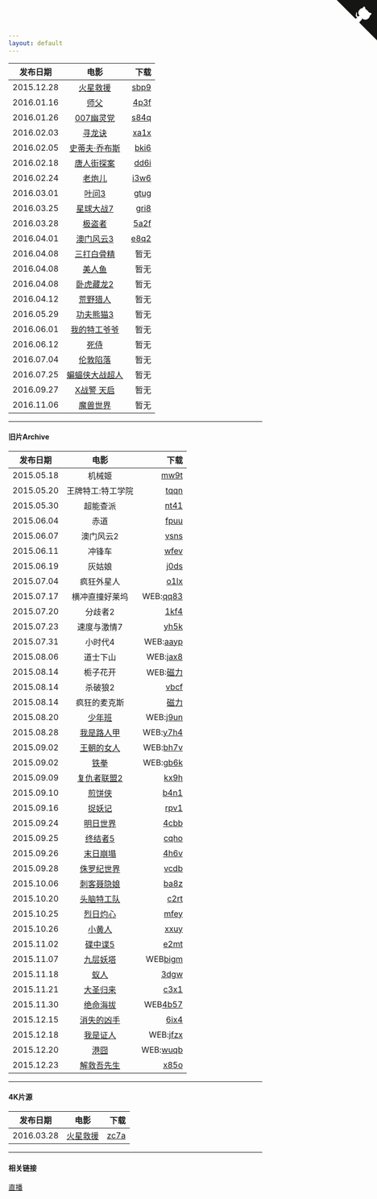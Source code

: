 ```yaml
---
layout: default
---
```


| 发布日期        | 电影           | 下载  |
| ------------- |:-------------:| -----:|
| 2015.12.28      | [火星救援](http://movie.douban.com/subject/25864085)      | [sbp9](http://pan.baidu.com/s/1qXyTPyG)|
| 2016.01.16      | [师父](http://movie.douban.com/subject/25919910/)      | [4p3f](http://pan.baidu.com/s/1i3Ob4Fz)|
| 2016.01.26      | [007幽灵党](http://movie.mtime.com/194879/)      | [s84q](http://pan.baidu.com/s/1c0UrGUs) |
| 2016.02.03      | [寻龙诀](http://movie.douban.com/subject/3077412)      | [xa1x](http://pan.baidu.com/s/1eQTFFyE)|
| 2016.02.05      | [史蒂夫·乔布斯](http://movie.douban.com/subject/25850443/)      | [bki6](http://pan.baidu.com/s/1hrm8vRm ) |
| 2016.02.18      | [唐人街探案](http://movie.douban.com/subject/26311973/)      | [dd6i](http://pan.baidu.com/s/1dEhsK2d)|
| 2016.02.24      | [老炮儿](http://movie.douban.com/subject/24751756)      | [i3w6](http://pan.baidu.com/s/1o7hI2vw)|
| 2016.03.01      | [叶问3](http://movie.douban.com/subject/11598977/)     | [gtug](http://pan.baidu.com/s/1Tvyeq)|
| 2016.03.25      | [星球大战7](https://movie.douban.com/subject/20326665/)     | [gri8](http://pan.baidu.com/s/1pLsxSdP) |
| 2016.03.28      | [极盗者](https://movie.douban.com/subject/25809384/)     | [5a2f](http://pan.baidu.com/s/1nu6yP5J) |
| 2016.04.01      | [澳门风云3](http://movie.douban.com/subject/26334559/)     | [e8q2](http://pan.baidu.com/s/1mhICmWo) |
| 2016.04.08      | [三打白骨精](http://movie.douban.com/subject/25827963/)     | 暂无 |
| 2016.04.08      | [美人鱼](http://movie.douban.com/subject/19944106/)     | 暂无 |
| 2016.04.08      | [卧虎藏龙2](http://movie.douban.com/subject/21327512/)     | 暂无 |
| 2016.04.12      | [荒野猎人](http://movie.douban.com/subject/5327268/)     | 暂无 |
| 2016.05.29      | [功夫熊猫3](http://movie.douban.com/subject/11589036/)     | 暂无 |
| 2016.06.01      | [我的特工爷爷](https://movie.douban.com/subject/25945280/)     | 暂无 |
| 2016.06.12      | [死侍](http://movie.mtime.com/106309/)     | 暂无 |
| 2016.07.04      | [伦敦陷落](http://movie.mtime.com/211903/)     | 暂无 |
| 2016.07.25     | [蝙蝠侠大战超人](http://movie.douban.com/subject/24750534/)     | 暂无 |
| 2016.09.27     | [X战警 天启](https://movie.douban.com/subject/25786060/)     | 暂无 |
| 2016.11.06      | [魔兽世界](https://movie.douban.com/subject/2131940/)      | 暂无 |


---

#### 旧片Archive

| 发布日期        | 电影           | 下载  |
| ------------- |:-------------:| -----:|
| 2015.05.18      | 机械姬 | [mw9t](http://pan.baidu.com/s/1tuHye) |
| 2015.05.20      | 王牌特工:特工学院 | [tqqn](http://pan.baidu.com/s/1o6vEloI)|
| 2015.05.30      | 超能查派 | [nt41](http://pan.baidu.com/s/1sjmfckd) |
| 2015.06.04      | 赤道 |[fpuu](http://pan.baidu.com/s/1gdxvqzL) |
| 2015.06.07      | 澳门风云2 | [vsns](http://pan.baidu.com/s/1kTh7Z99)|
| 2015.06.11      | 冲锋车 | [wfev](http://pan.baidu.com/s/1hq7wMkk)|
| 2015.06.19      | 灰姑娘 | [j0ds](http://pan.baidu.com/s/1jG4B39s )|
| 2015.07.04      | 疯狂外星人 | [o1lx](http://pan.baidu.com/s/1dDIZKat)|
| 2015.07.17      | 横冲直撞好莱坞 | WEB:[qq83](http://pan.baidu.com/s/1i3EOHWL) |
| 2015.07.20      | 分歧者2 | [1kf4](http://pan.baidu.com/s/1ntIK70H) |
| 2015.07.23      | 速度与激情7 |[yh5k](http://pan.baidu.com/s/1eQD9nA6)|
| 2015.07.31      | 小时代4 | WEB:[aayp](http://pan.baidu.com/s/1qWqUGQo) |
| 2015.08.06      | 道士下山 | WEB:[jax8](http://pan.baidu.com/s/1BG5QI)  |
| 2015.08.14      | 栀子花开 | WEB:[磁力](magnet:?xt=urn:btih:3A8C40DB47B9A928A6CC160C68E85709578671BA) |
| 2015.08.14      | 杀破狼2 |[vbcf](http://pan.baidu.com/s/1hqCmv9E)|
| 2015.08.14      | 疯狂的麦克斯  |[磁力](magnet:?xt=urn:btih:ac4c728505e107f1d5401fa57163b6d2a5ae9279&dn=Mad.Max.Fury.Road.2015.1080p.BluRay.x264.DTS-WiKi&xl=14561825500)|
| 2015.08.20      | [少年班](http://movie.douban.com/subject/26219652/) | WEB:[j9un](http://pan.baidu.com/s/1mgIiL0c)|
| 2015.08.28      | [我是路人甲](http://movie.douban.com/subject/25746375/) | WEB:[y7h4](http://pan.baidu.com/s/1o626HPg)|
| 2015.09.02      | [王朝的女人](http://movie.douban.com/subject/5993138/) | WEB:[bh7v](http://pan.baidu.com/s/1i35yIBb)|
| 2015.09.02      | [铁拳](http://movie.douban.com/subject/5446197/) | WEB:[gb6k](http://pan.baidu.com/s/1mg3W9iK)|
| 2015.09.09      | [复仇者联盟2](http://movie.douban.com/subject/10741834/)  |   [kx9h](http://pan.baidu.com/s/1sjmlNWD)|
| 2015.09.10      | [煎饼侠](http://movie.douban.com/subject/25895276/) | [b4n1](http://pan.baidu.com/s/1eQ11EHs) |
| 2015.09.16      | [捉妖记](http://movie.douban.com/subject/25723907/) | [rpv1](http://pan.baidu.com/s/1c0FdlG8) |
| 2015.09.24      | [明日世界](http://movie.douban.com/subject/6873042/)      |  [4cbb](http://pan.baidu.com/s/1kTzqhZD) |
| 2015.09.25       | [终结者5](http://movie.douban.com/subject/3338862/)      |[cqho](http://pan.baidu.com/s/1nt7tHrV)|
| 2015.09.26      | [末日崩塌](http://movie.douban.com/subject/25786077/) |[4h6v](http://pan.baidu.com/s/1hqxuMu4 ) |
| 2015.09.28      | [侏罗纪世界](http://movie.douban.com/subject/10440138/)      | [vcdb](http://pan.baidu.com/s/1eQwd674)|
| 2015.10.06      | [刺客聂隐娘](http://movie.douban.com/subject/2303845)  |  [ba8z](http://pan.baidu.com/s/1eQFGvom)|
| 2015.10.20      | [头脑特工队](http://movie.douban.com/subject/10533913/)     |   [c2rt](http://pan.baidu.com/s/1c0Bb5Aw)|
| 2015.10.25      | [烈日灼心](http://movie.douban.com/subject/24719063/)     | [mfey](http://pan.baidu.com/s/1eCfMY)|
| 2015.10.26      | [小黄人](http://movie.douban.com/subject/11624706/)      |[xxuy](http://pan.baidu.com/s/1kTNaXmv) |
| 2015.11.02      | [碟中谍5](http://movie.douban.com/subject/10727641)      |[e2mt](http://pan.baidu.com/s/1eQkAkIu) |
| 2015.11.07      | [九层妖塔](http://movie.douban.com/subject/24827406/) | WEB[bigm](http://pan.baidu.com/s/1eQ2RxKY) |
| 2015.11.18      | [蚁人](http://movie.douban.com/subject/1866473/)      |[3dgw](http://pan.baidu.com/s/1bnulb5d ) |
| 2015.11.21      | [大圣归来](http://movie.douban.com/subject/26277313/) | [c3x1](http://pan.baidu.com/s/1o6CfHUi) |
| 2015.11.30      | [绝命海拔](http://movie.douban.com/subject/22265299/)      | WEB[4b57](http://pan.baidu.com/s/1pJW3bQz)  |
| 2015.12.15      | [消失的凶手](https://movie.douban.com/subject/25778483/)      | [6ix4](http://pan.baidu.com/s/1kUaEDnT)  |
| 2015.12.18      | [我是证人](http://movie.douban.com/subject/26313973/)      | WEB:[jfzx](http://pan.baidu.com/s/1sk16S4P)|
| 2015.12.20      | [港囧](http://movie.douban.com/subject/25710912/)      | WEB:[wuqb](http://pan.baidu.com/s/1o7uRAo6)|
| 2015.12.23      | [解救吾先生](http://movie.douban.com/subject/25798448/)      | [x85o](http://pan.baidu.com/s/1dEpf7iD) |

---

#### 4K片源

| 发布日期       | 电影           | 下载  |
| ------------- |:-------------:| -----:|
|2016.03.28	|[火星救援]()	| [zc7a](http://pan.baidu.com/s/1eSIyqtG) |


---

#### 相关链接

[直播](https://gist.github.com/creeveliu/01d03dd2473648ab4a4818671b0de7ce)

<a href="https://github.com/moviex/moviex.github.io/blob/master/index.md" class="github-corner"><svg width="80" height="80" viewBox="0 0 250 250" style="fill:#151513; color:#fff; position: absolute; top: 0; border: 0; right: 0;"><path d="M0,0 L115,115 L130,115 L142,142 L250,250 L250,0 Z"></path><path d="M128.3,109.0 C113.8,99.7 119.0,89.6 119.0,89.6 C122.0,82.7 120.5,78.6 120.5,78.6 C119.2,72.0 123.4,76.3 123.4,76.3 C127.3,80.9 125.5,87.3 125.5,87.3 C122.9,97.6 130.6,101.9 134.4,103.2" fill="currentColor" style="transform-origin: 130px 106px;" class="octo-arm"></path><path d="M115.0,115.0 C114.9,115.1 118.7,116.5 119.8,115.4 L133.7,101.6 C136.9,99.2 139.9,98.4 142.2,98.6 C133.8,88.0 127.5,74.4 143.8,58.0 C148.5,53.4 154.0,51.2 159.7,51.0 C160.3,49.4 163.2,43.6 171.4,40.1 C171.4,40.1 176.1,42.5 178.8,56.2 C183.1,58.6 187.2,61.8 190.9,65.4 C194.5,69.0 197.7,73.2 200.1,77.6 C213.8,80.2 216.3,84.9 216.3,84.9 C212.7,93.1 206.9,96.0 205.4,96.6 C205.1,102.4 203.0,107.8 198.3,112.5 C181.9,128.9 168.3,122.5 157.7,114.1 C157.9,116.9 156.7,120.9 152.7,124.9 L141.0,136.5 C139.8,137.7 141.6,141.9 141.8,141.8 Z" fill="currentColor" class="octo-body"></path></svg></a><style>.github-corner:hover .octo-arm{animation:octocat-wave 560ms ease-in-out}@keyframes octocat-wave{0%,100%{transform:rotate(0)}20%,60%{transform:rotate(-25deg)}40%,80%{transform:rotate(10deg)}}@media (max-width:500px){.github-corner:hover .octo-arm{animation:none}.github-corner .octo-arm{animation:octocat-wave 560ms ease-in-out}}</style>

